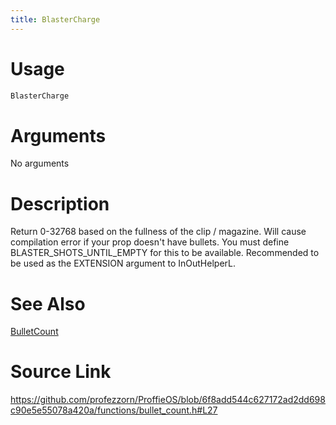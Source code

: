 ```yaml
---
title: BlasterCharge
---
```


# Usage
```cpp
BlasterCharge
```

# Arguments
No arguments

# Description
Return 0-32768 based on the fullness of the clip / magazine.
Will cause compilation error if your prop doesn't have bullets.
You must define BLASTER_SHOTS_UNTIL_EMPTY for this to be available.
Recommended to be used as the EXTENSION argument to InOutHelperL.

# See Also
[BulletCount](/config/functions/BulletCount.html)

# Source Link
https://github.com/profezzorn/ProffieOS/blob/6f8add544c627172ad2dd698c90e5e55078a420a/functions/bullet_count.h#L27
